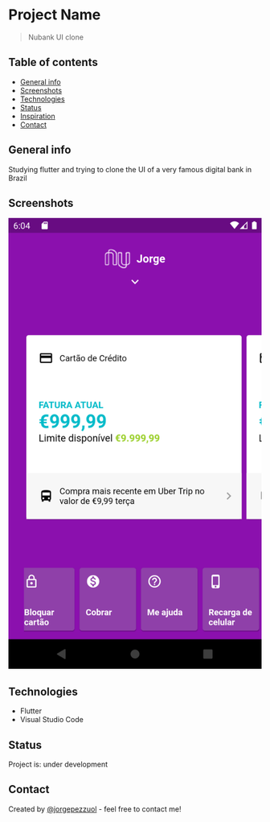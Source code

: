 # Project Name
> Nubank UI clone

## Table of contents
* [General info](#general-info)
* [Screenshots](#screenshots)
* [Technologies](#technologies)
* [Status](#status)
* [Inspiration](#inspiration)
* [Contact](#contact)

## General info
Studying flutter and trying to clone the UI of a very famous digital bank in Brazil

## Screenshots
![Main Screen](./docs/nubank.png)

## Technologies
* Flutter
* Visual Studio Code

## Status
Project is: under development

## Contact
Created by [@jorgepezzuol](https://www.linkedin.com/in/jorge-pezzuol/) - feel free to contact me!
